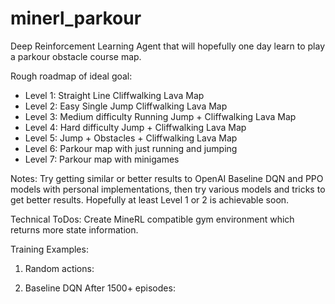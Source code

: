 # minerl_parkour
Deep Reinforcement Learning Agent that will hopefully one day learn to play a parkour obstacle course map.

Rough roadmap of ideal goal:
* Level 1: Straight Line Cliffwalking Lava Map
* Level 2: Easy Single Jump Cliffwalking Lava Map
* Level 3: Medium difficulty Running Jump + Cliffwalking Lava Map
* Level 4: Hard difficulty Jump + Cliffwalking Lava Map
* Level 5: Jump + Obstacles + Cliffwalking Lava Map
* Level 6: Parkour map with just running and jumping
* Level 7: Parkour map with minigames

Notes: Try getting similar or better results to OpenAI Baseline DQN and PPO models with personal implementations, then try various models and tricks to get better results. Hopefully at least Level 1 or 2 is achievable soon.

Technical ToDos: Create MineRL compatible gym environment which returns more state information.

Training Examples:
1. Random actions:

2. Baseline DQN After 1500+ episodes: